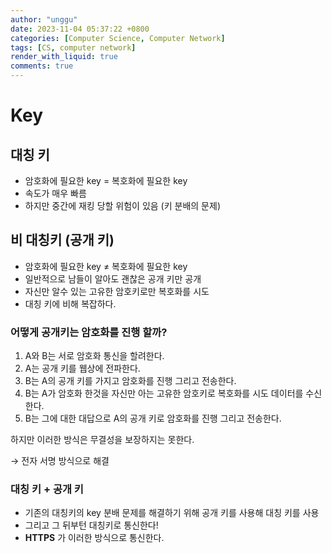 ```yaml
---
author: "unggu"
date: 2023-11-04 05:37:22 +0800
categories: [Computer Science, Computer Network]
tags: [CS, computer network]
render_with_liquid: true
comments: true
---
```

# Key

## 대칭 키

- 암호화에 필요한 key = 복호화에 필요한 key
- 속도가 매우 빠름
- 하지만 중간에 재킹 당할 위험이 있음 (키 분배의 문제)

## 비 대칭키 (공개 키)

- 암호화에 필요한 key ≠ 복호화에 필요한 key
- 일반적으로 남들이 알아도 괜찮은 공개 키만 공개
- 자신만 알수 있는 고유한 암호키로만 복호화를 시도
- 대칭 키에 비해 복잡하다.

### 어떻게 공개키는 암호화를 진행 할까?

1. A와 B는 서로 암호화 통신을 할려한다.
2. A는 공개 키를 웹상에 전파한다.
3. B는 A의 공개 키를 가지고 암호화를 진행 그리고 전송한다.
4. B는 A가 암호화 한것을 자신만 아는 고유한 암호키로 복호화를 시도 데이터를 수신한다.
5. B는 그에 대한 대답으로 A의 공개 키로 암호화를 진행 그리고 전송한다.

하지만 이러한 방식은 무결성을 보장하지는 못한다.

→ 전자 서명 방식으로 해결 

### 대칭 키 + 공개 키

- 기존의 대칭키의 key 분배 문제를 해결하기 위해 공개 키를 사용해 대칭 키를 사용
- 그리고 그 뒤부턴 대칭키로 통신한다!
- **HTTPS** 가 이러한 방식으로 통신한다.